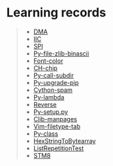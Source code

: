 # Learning records

> - [DMA](https://nbviewer.jupyter.org/github/openxzx/learn-record/blob/master/files/DMA.ipynb)
> - [IIC](https://nbviewer.jupyter.org/github/openxzx/learn-record/blob/master/files/IIC.ipynb)
> - [SPI](https://nbviewer.jupyter.org/github/openxzx/learn-record/blob/master/files/SPI.ipynb)
> - [Py-file-zlib-binascii](https://nbviewer.jupyter.org/github/openxzx/learn-record/blob/master/files/py-file-zlib-binascii.ipynb)
> - [Font-color](https://nbviewer.jupyter.org/github/openxzx/learn-record/blob/master/files/font-color.ipynb)
> - [CH-chip](https://nbviewer.jupyter.org/github/openxzx/learn-record/blob/master/files/ch-chip.ipynb)
> - [Py-call-subdir](https://nbviewer.jupyter.org/github/openxzx/learn-record/blob/master/files/py-call-subdir.ipynb)
> - [Py-upgrade-pip](https://nbviewer.jupyter.org/github/openxzx/learn-record/blob/master/files/py-upgrade-pip.ipynb)
> - [Cython-spam](https://nbviewer.jupyter.org/github/openxzx/learn-record/blob/master/files/cython-spam.ipynb)
> - [Py-lambda](https://nbviewer.jupyter.org/github/openxzx/learn-record/blob/master/files/py-lambda.ipynb)
> - [Reverse](https://nbviewer.jupyter.org/github/openxzx/learn-record/blob/master/files/reverse.ipynb)
> - [Py-setup.py](https://nbviewer.jupyter.org/github/openxzx/learn-record/blob/master/files/py-setup.ipynb)
> - [Clib-manpages](https://nbviewer.jupyter.org/github/openxzx/learn-record/blob/master/files/clib-manpages.ipynb)
> - [Vim-filetype-tab](https://nbviewer.jupyter.org/github/openxzx/learn-record/blob/master/files/vim-filetype-tab.ipynb)
> - [Py-class](https://nbviewer.jupyter.org/github/openxzx/learn-record/blob/master/files/py-class.ipynb)
> - [HexStringToBytearray](https://nbviewer.jupyter.org/github/openxzx/learn-record/blob/master/files/HexStringToBytearray.ipynb)
> - [ListRepetitionTest](https://nbviewer.jupyter.org/github/openxzx/learn-record/blob/master/files/list-repetition-test.ipynb)
> - [STM8](https://nbviewer.jupyter.org/github/openxzx/learn-record/blob/master/files/stm8.ipynb)
